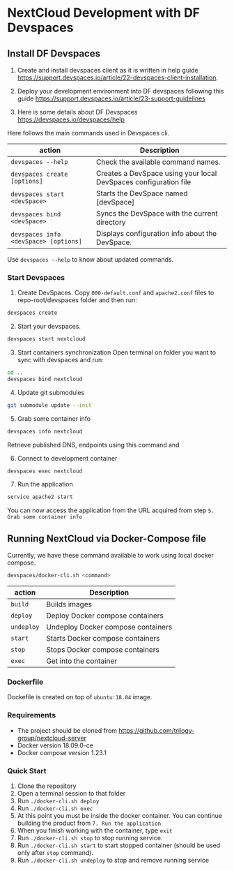 # NextCloud Development with DF Devspaces

## Install DF Devspaces

1. Create and install devspaces client as it is written in help guide https://support.devspaces.io/article/22-devspaces-client-installation.

2. Deploy your development environment into DF devspaces following this guide https://support.devspaces.io/article/23-support-guidelines 

3. Here is some details about DF Devspaces https://devspaces.io/devspaces/help

Here follows the main commands used in Devspaces cli. 

|action   |Description                                                                                   |
|---------|----------------------------------------------------------------------------------------------|
|`devspaces --help`                    |Check the available command names.                               |
|`devspaces create [options]`          |Creates a DevSpace using your local DevSpaces configuration file |
|`devspaces start <devSpace>`          |Starts the DevSpace named \[devSpace\]                           |
|`devspaces bind <devSpace>`           |Syncs the DevSpace with the current directory                    |
|`devspaces info <devSpace> [options]` |Displays configuration info about the DevSpace.                  |

Use `devspaces --help` to know about updated commands.


### Start Devspaces 

1.  Create DevSpaces.
Copy `000-default.conf` and `apache2.conf` files to repo-root/devspaces folder and then run:
```bash
devspaces create
```

2. Start your devspaces.
```bash
devspaces start nextcloud
```

3. Start containers synchronization
Open terminal on folder you want to sync with devspaces and run:

```bash
cd ..
devspaces bind nextcloud
```

4. Update git submodules
```bash
git submodule update --init
```

5. Grab some container info

```bash
devspaces info nextcloud
```

Retrieve published DNS, endpoints using this command and 

6. Connect to development container

```bash
devspaces exec nextcloud
```

7. Run the application
```bash
service apache2 start
```

You can now access the application from the URL acquired from step `5. Grab some container info`

## Running NextCloud via Docker-Compose file

Currently, we have these command available to work using local docker compose.

```bash
devspaces/docker-cli.sh <command>
```

|action    |Description                                                               |
|----------|--------------------------------------------------------------------------|
|`build`   |Builds images                                                             |                                      
|`deploy`  |Deploy Docker compose containers                                          |
|`undeploy`|Undeploy Docker compose containers                                        |
|`start`   |Starts Docker compose containers                                          |
|`stop`    |Stops Docker compose containers                                           |
|`exec`    |Get into the container                                                    |


### Dockerfile
 Dockefile is created on top of `ubuntu:18.04` image.

### Requirements
 - The project should be cloned from https://github.com/trilogy-group/nextcloud-server
 - Docker version 18.09.0-ce
 - Docker compose version 1.23.1 

### Quick Start
1. Clone the repository
2. Open a terminal session to that folder
3. Run `./docker-cli.sh deploy`
4. Run `./docker-cli.sh exec`
5. At this point you must be inside the docker container. You can continue building the product from `7. Run the application`
6. When you finish working with the container, type `exit`
7. Run `./docker-cli.sh stop` to stop running service.
8. Run `./docker-cli.sh start` to start stopped container (should be used only after `stop` command).
9. Run `./docker-cli.sh undeploy` to stop and remove running service







